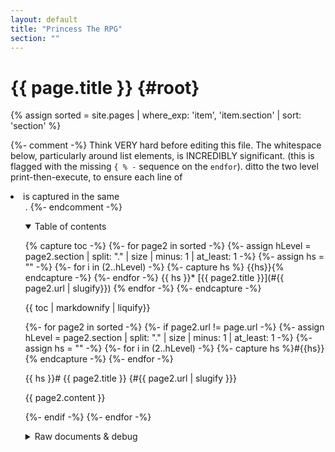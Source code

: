 ```yaml
---
layout: default
title: "Princess The RPG"
section: ""
---
```

# {{ page.title }} {#root}
{% assign sorted = site.pages | where_exp: 'item', 'item.section' | sort: 'section' %}

{%- comment -%}
Think VERY hard before editing this file.
The whitespace below, particularly around list elements, is INCREDIBLY significant.
(this is flagged with the missing `{ % -` sequence on the `endfor`).
ditto the two level print-then-execute, to ensure each line of <li> is captured in the same <ul>.
{%- endcomment -%}
<details open>
	<summary>Table of contents</summary>

{% capture toc -%}
	{%- for page2 in sorted -%}
	{%- assign hLevel = page2.section | split: "." | size | minus: 1 | at_least: 1 -%}
	{%- assign hs = "" -%}
	{%- for i in (2..hLevel) -%}
		{%- capture hs %}  {{hs}}{% endcapture -%}
	{%- endfor -%}
{{ hs }}* [{{ page2.title }}](#{{ page2.url | slugify}})
{% endfor -%}
{%- endcapture -%}

{{ toc | markdownify | liquify}}

</details>

{%- for page2 in sorted -%}
{%- if page2.url != page.url -%}
{%- assign hLevel = page2.section | split: "." | size | minus: 1 | at_least: 1 -%}
{%- assign hs = "" -%}
{%- for i in (2..hLevel) -%}
	{%- capture hs %}#{{hs}}{% endcapture -%}
{%- endfor -%}

{{ hs }}# {{ page2.title }} {#{{ page2.url | slugify }}}

{{ page2.content }}

{%- endif -%}
{%- endfor -%}

<details>
	<summary>Raw documents & debug</summary>

{% capture toc -%}
	{%- for page2 in sorted -%}
* [{{page2.section}}: {{page2.title}}]({{ page2.url | absolute_url }})
{% endfor -%}
{%- endcapture -%}

{{ toc | markdownify | liquify }}

</details>
